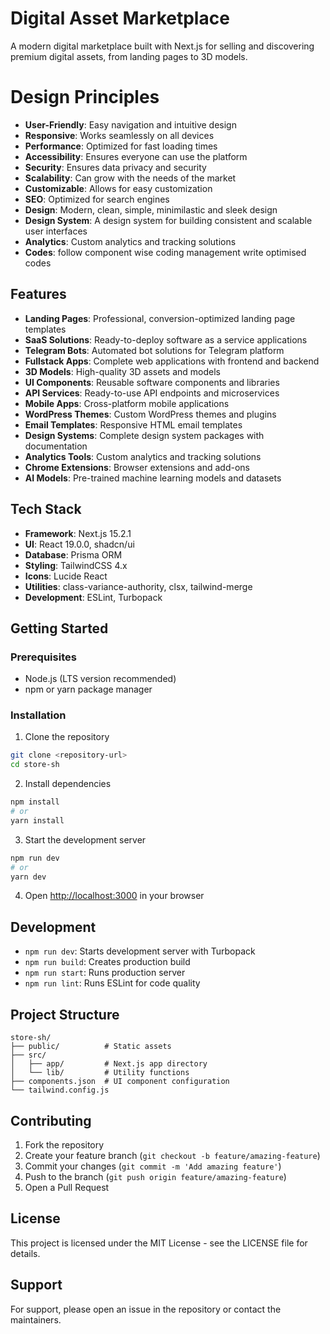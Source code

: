 # Digital Asset Marketplace

A modern digital marketplace built with Next.js for selling and discovering premium digital assets, from landing pages to 3D models.

# Design Principles
- **User-Friendly**: Easy navigation and intuitive design
- **Responsive**: Works seamlessly on all devices
- **Performance**: Optimized for fast loading times
- **Accessibility**: Ensures everyone can use the platform
- **Security**: Ensures data privacy and security
- **Scalability**: Can grow with the needs of the market
- **Customizable**: Allows for easy customization
- **SEO**: Optimized for search engines
- **Design**: Modern, clean, simple, minimilastic and sleek design
- **Design System**: A design system for building consistent and scalable user interfaces
- **Analytics**: Custom analytics and tracking solutions
- **Codes**: follow component wise coding management write optimised codes

## Features

- **Landing Pages**: Professional, conversion-optimized landing page templates
- **SaaS Solutions**: Ready-to-deploy software as a service applications
- **Telegram Bots**: Automated bot solutions for Telegram platform
- **Fullstack Apps**: Complete web applications with frontend and backend
- **3D Models**: High-quality 3D assets and models
- **UI Components**: Reusable software components and libraries
- **API Services**: Ready-to-use API endpoints and microservices
- **Mobile Apps**: Cross-platform mobile applications
- **WordPress Themes**: Custom WordPress themes and plugins
- **Email Templates**: Responsive HTML email templates
- **Design Systems**: Complete design system packages with documentation
- **Analytics Tools**: Custom analytics and tracking solutions
- **Chrome Extensions**: Browser extensions and add-ons
- **AI Models**: Pre-trained machine learning models and datasets

## Tech Stack

- **Framework**: Next.js 15.2.1
- **UI**: React 19.0.0, shadcn/ui
- **Database**: Prisma ORM
- **Styling**: TailwindCSS 4.x
- **Icons**: Lucide React
- **Utilities**: class-variance-authority, clsx, tailwind-merge
- **Development**: ESLint, Turbopack

## Getting Started

### Prerequisites

- Node.js (LTS version recommended)
- npm or yarn package manager

### Installation

1. Clone the repository
```bash
git clone <repository-url>
cd store-sh
```

2. Install dependencies
```bash
npm install
# or
yarn install
```

3. Start the development server
```bash
npm run dev
# or
yarn dev
```

4. Open [http://localhost:3000](http://localhost:3000) in your browser

## Development

- `npm run dev`: Starts development server with Turbopack
- `npm run build`: Creates production build
- `npm run start`: Runs production server
- `npm run lint`: Runs ESLint for code quality

## Project Structure

```
store-sh/
├── public/          # Static assets
├── src/
│   ├── app/         # Next.js app directory
│   └── lib/         # Utility functions
├── components.json  # UI component configuration
└── tailwind.config.js
```

## Contributing

1. Fork the repository
2. Create your feature branch (`git checkout -b feature/amazing-feature`)
3. Commit your changes (`git commit -m 'Add amazing feature'`)
4. Push to the branch (`git push origin feature/amazing-feature`)
5. Open a Pull Request

## License

This project is licensed under the MIT License - see the LICENSE file for details.

## Support

For support, please open an issue in the repository or contact the maintainers.
